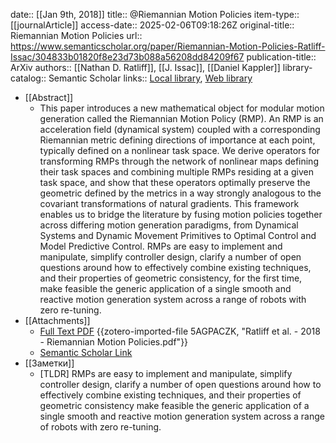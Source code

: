 date:: [[Jan 9th, 2018]]
title:: @Riemannian Motion Policies
item-type:: [[journalArticle]]
access-date:: 2025-02-06T09:18:26Z
original-title:: Riemannian Motion Policies
url:: https://www.semanticscholar.org/paper/Riemannian-Motion-Policies-Ratliff-Issac/304833b01820f8e23d73b088a56208dd84209f67
publication-title:: ArXiv
authors:: [[Nathan D. Ratliff]], [[J. Issac]], [[Daniel Kappler]]
library-catalog:: Semantic Scholar
links:: [Local library](zotero://select/library/items/2PDMT96V), [Web library](https://www.zotero.org/users/12562648/items/2PDMT96V)

- [[Abstract]]
	- This paper introduces a new mathematical object for modular motion generation called the Riemannian Motion Policy (RMP). An RMP is an acceleration field (dynamical system) coupled with a corresponding Riemannian metric defining directions of importance at each point, typically defined on a nonlinear task space. We derive operators for transforming RMPs through the network of nonlinear maps defining their task spaces and combining multiple RMPs residing at a given task space, and show that these operators optimally preserve the geometric defined by the metrics in a way strongly analogous to the covariant transformations of natural gradients. This framework enables us to bridge the literature by fusing motion policies together across differing motion generation paradigms, from Dynamical Systems and Dynamic Movement Primitives to Optimal Control and Model Predictive Control. RMPs are easy to implement and manipulate, simplify controller design, clarify a number of open questions around how to effectively combine existing techniques, and their properties of geometric consistency, for the first time, make feasible the generic application of a single smooth and reactive motion generation system across a range of robots with zero re-tuning.
- [[Attachments]]
	- [Full Text PDF](https://arxiv.org/pdf/1801.02854.pdf) {{zotero-imported-file 5AGPACZK, "Ratliff et al. - 2018 - Riemannian Motion Policies.pdf"}}
	- [Semantic Scholar Link](https://www.semanticscholar.org/paper/Riemannian-Motion-Policies-Ratliff-Issac/304833b01820f8e23d73b088a56208dd84209f67)
- [[Заметки]]
	- [TLDR] RMPs are easy to implement and manipulate, simplify controller design, clarify a number of open questions around how to effectively combine existing techniques, and their properties of geometric consistency make feasible the generic application of a single smooth and reactive motion generation system across a range of robots with zero re-tuning.